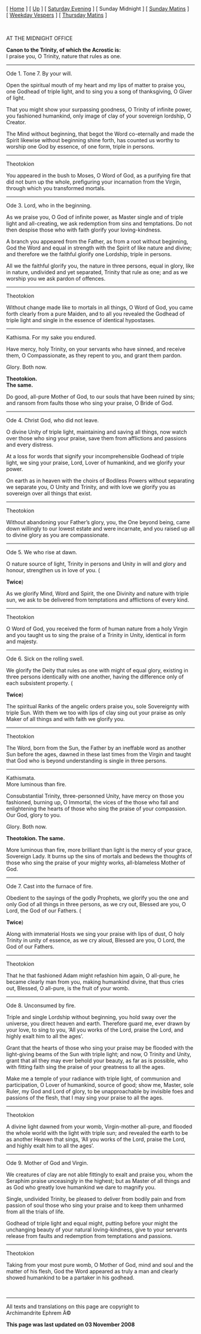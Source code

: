 \[ [Home](index.md) \] \[ [Up](tone7.md) \]
\[ [Saturday Evening](sat7ec.md) \] \[ Sunday Midnight \]
\[ [Sunday Matins](sun7mat.md) \]
\[ [Weekday Vespers](weekday_vespers6.md) \]
\[ [Thursday Matins](thursday%20matins.md) \]

 

AT THE MIDNIGHT OFFICE

**Canon to the Trinity, of which the Acrostic is:**\
I praise you, O Trinity, nature that rules as one.

****

Ode 1. Tone 7. By your will.

Open the spiritual mouth of my heart and my lips of matter to praise
you, one Godhead of triple light, and to sing you a song of
thanksgiving, O Giver of light.

That you might show your surpassing goodness, O Trinity of infinite
power, you fashioned humankind, only image of clay of your sovereign
lordship, O Creator.

The Mind without beginning, that begot the Word co-eternally and made
the Spirit likewise without beginning shine forth, has counted us worthy
to worship one God by essence, of one form, triple in persons.

****

Theotokion

You appeared in the bush to Moses, O Word of God, as a purifying fire
that did not burn up the whole, prefiguring your incarnation from the
Virgin, through which you transformed mortals.

****

Ode 3. Lord, who in the beginning.

As we praise you, O God of infinite power, as Master single and of
triple light and all-creating, we ask redemption from sins and
temptations. Do not then despise those who with faith glorify your
loving-kindness.

A branch you appeared from the Father, as from a root without beginning,
God the Word and equal in strength with the Spirit of like nature and
divine; and therefore we the faithful glorify one Lordship, triple in
persons.

All we the faithful glorify you, the nature in three persons, equal in
glory, like in nature, undivided and yet separated, Trinity that rule as
one; and as we worship you we ask pardon of offences.

****

Theotokion

Without change made like to mortals in all things, O Word of God, you
came forth clearly from a pure Maiden, and to all you revealed the
Godhead of triple light and single in the essence of identical
hypostases.

****

Kathisma. For my sake you endured.

Have mercy, holy Trinity, on your servants who have sinned, and receive
them, O Compassionate, as they repent to you, and grant them pardon.

Glory. Both now.

**Theotokion.\
The same.**

Do good, all-pure Mother of God, to our souls that have been ruined by
sins; and ransom from faults those who sing your praise, O Bride of God.

****

Ode 4. Christ God, who did not leave.

O divine Unity of triple light, maintaining and saving all things, now
watch over those who sing your praise, save them from afflictions and
passions and every distress.

At a loss for words that signify your incomprehensible Godhead of triple
light, we sing your praise, Lord, Lover of humankind, and we glorify
your power.

On earth as in heaven with the choirs of Bodiless Powers without
separating we separate you, O Unity and Trinity, and with love we
glorify you as sovereign over all things that exist.

****

Theotokion

Without abandoning your Father’s glory, you, the One beyond being, came
down willingly to our lowest estate and were incarnate, and you raised
up all to divine glory as you are compassionate.

****

Ode 5. We who rise at dawn.

O nature source of light, Trinity in persons and Unity in will and glory
and honour, strengthen us in love of you. (

**Twice**)

As we glorify Mind, Word and Spirit, the one Divinity and nature with
triple sun, we ask to be delivered from temptations and afflictions of
every kind.

****

Theotokion

O Word of God, you received the form of human nature from a holy Virgin
and you taught us to sing the praise of a Trinity in Unity, identical in
form and majesty.

****

Ode 6. Sick on the rolling swell.

We glorify the Deity that rules as one with might of equal glory,
existing in three persons identically with one another, having the
difference only of each subsistent property. (

**Twice**)

The spiritual Ranks of the angelic orders praise you, sole Sovereignty
with triple Sun. With them we too with lips of clay sing out your praise
as only Maker of all things and with faith we glorify you.

****

Theotokion

The Word, born from the Sun, the Father by an ineffable word as another
Sun before the ages, dawned in these last times from the Virgin and
taught that God who is beyond understanding is single in three persons.

****

Kathismata.\
More luminous than fire.

Consubstantial Trinity, three-personned Unity, have mercy on those you
fashioned, burning up, O Immortal, the vices of the those who fall and
enlightening the hearts of those who sing the praise of your compassion.
Our God, glory to you.

Glory. Both now.

**Theotokion. The same.**

More luminous than fire, more brilliant than light is the mercy of your
grace, Sovereign Lady. It burns up the sins of mortals and bedews the
thoughts of those who sing the praise of your mighty works,
all-blameless Mother of God.

****

Ode 7. Cast into the furnace of fire.

Obedient to the sayings of the godly Prophets, we glorify you the one
and only God of all things in three persons, as we cry out, Blessed are
you, O Lord, the God of our Fathers. (

**Twice**)

Along with immaterial Hosts we sing your praise with lips of dust, O
holy Trinity in unity of essence, as we cry aloud, Blessed are you, O
Lord, the God of our Fathers.

****

Theotokion

That he that fashioned Adam might refashion him again, O all-pure, he
became clearly man from you, making humankind divine, that thus cries
out, Blessed, O all-pure, is the fruit of your womb.

****

Ode 8. Unconsumed by fire.

Triple and single Lordship without beginning, you hold sway over the
universe, you direct heaven and earth. Therefore guard me, ever drawn by
your love, to sing to you, ‘All you works of the Lord, praise the Lord,
and highly exalt him to all the ages’.

Grant that the hearts of those who sing your praise may be flooded with
the light-giving beams of the Sun with triple light; and now, O Trinity
and Unity, grant that all they may ever behold your beauty, as far as is
possible, who with fitting faith sing the praise of your greatness to
all the ages.

Make me a temple of your radiance with triple light, of communion and
participation, O Lover of humankind, source of good; show me, Master,
sole Ruler, my God and Lord of glory, to be unapproachable by invisible
foes and passions of the flesh, that I may sing your praise to all the
ages.

****

Theotokion

A divine light dawned from your womb, Virgin-mother all-pure, and
flooded the whole world with the light with triple sun; and revealed the
earth to be as another Heaven that sings, ‘All you works of the Lord,
praise the Lord, and highly exalt him to all the ages’.

****

Ode 9. Mother of God and Virgin.

We creatures of clay are not able fittingly to exalt and praise you,
whom the Seraphim praise unceasingly in the highest; but as Master of
all things and as God who greatly love humankind we dare to magnify you.

Single, undivided Trinity, be pleased to deliver from bodily pain and
from passion of soul those who sing your praise and to keep them
unharmed from all the trials of life.

Godhead of triple light and equal might, putting before your might the
unchanging beauty of your natural loving-kindness, give to your servants
release from faults and redemption from temptations and passions.

****

Theotokion

Taking from your most pure womb, O Mother of God, mind and soul and the
matter of his flesh, God the Word appeared as truly a man and clearly
showed humankind to be a partaker in his godhead.

 

------------------------------------------------------------------------

All texts and translations on this page are copyright to\
Archimandrite Ephrem Â©

**This page was last updated on 03 November 2008**
